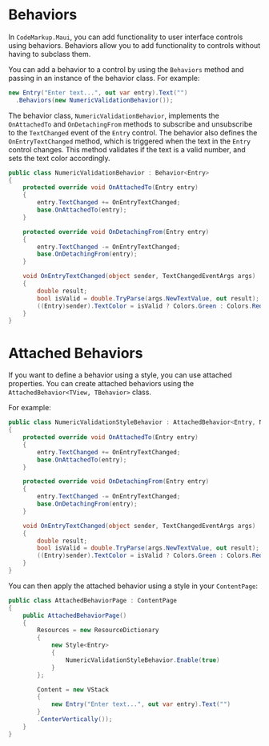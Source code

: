 # Behaviors
In `CodeMarkup.Maui`, you can add functionality to user interface controls using behaviors. Behaviors allow you to add functionality to controls without having to subclass them.

You can add a behavior to a control by using the `Behaviors` method and passing in an instance of the behavior class. For example:

```cs
new Entry("Enter text...", out var entry).Text("")
  .Behaviors(new NumericValidationBehavior());
```

The behavior class, `NumericValidationBehavior`, implements the `OnAttachedTo` and `OnDetachingFrom` methods to subscribe and unsubscribe to the `TextChanged` event of the `Entry` control. The behavior also defines the `OnEntryTextChanged` method, which is triggered when the text in the `Entry` control changes. This method validates if the text is a valid number, and sets the text color accordingly.

```cs
public class NumericValidationBehavior : Behavior<Entry>
{
    protected override void OnAttachedTo(Entry entry)
    {
        entry.TextChanged += OnEntryTextChanged;
        base.OnAttachedTo(entry);
    }

    protected override void OnDetachingFrom(Entry entry)
    {
        entry.TextChanged -= OnEntryTextChanged;
        base.OnDetachingFrom(entry);
    }

    void OnEntryTextChanged(object sender, TextChangedEventArgs args)
    {
        double result;
        bool isValid = double.TryParse(args.NewTextValue, out result);
        ((Entry)sender).TextColor = isValid ? Colors.Green : Colors.Red;
    }
}
```

# Attached Behaviors

If you want to define a behavior using a style, you can use attached properties. You can create attached behaviors using the `AttachedBehavior<TView, TBehavior>` class. 

For example:

```cs
public class NumericValidationStyleBehavior : AttachedBehavior<Entry, NumericValidationStyleBehavior>
{
    protected override void OnAttachedTo(Entry entry)
    {
        entry.TextChanged += OnEntryTextChanged;
        base.OnAttachedTo(entry);
    }

    protected override void OnDetachingFrom(Entry entry)
    {
        entry.TextChanged -= OnEntryTextChanged;
        base.OnDetachingFrom(entry);
    }

    void OnEntryTextChanged(object sender, TextChangedEventArgs args)
    {
        double result;
        bool isValid = double.TryParse(args.NewTextValue, out result);
        ((Entry)sender).TextColor = isValid ? Colors.Green : Colors.Red;
    }
}
```

You can then apply the attached behavior using a style in your `ContentPage`:

```cs
public class AttachedBehaviorPage : ContentPage
{
    public AttachedBehaviorPage()
    {
        Resources = new ResourceDictionary
        {
            new Style<Entry>
            {                
                NumericValidationStyleBehavior.Enable(true)
            }
        };

        Content = new VStack
        {
            new Entry("Enter text...", out var entry).Text("")
        }
        .CenterVertically());
    }
}
```
